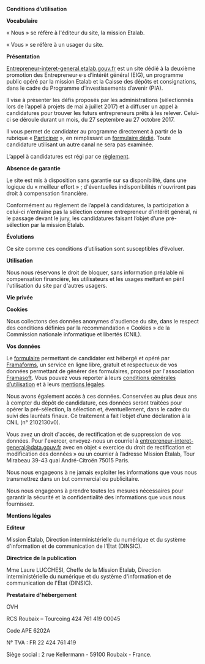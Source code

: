**Conditions d’utilisation**

**Vocabulaire**

« Nous » se réfère à l'éditeur du site, la mission Etalab.

« Vous » se réfère à un usager du site.

**Présentation**

[Entrepreneur-interet-general.etalab.gouv.fr](https://entrepreneur-interet-general.etalab.gouv.fr/)
est un site dédié à la deuxième promotion des Entrepreneur·e·s
d’intérêt général (EIG), un programme public opéré par la mission
Etalab et la Caisse des dépôts et consignations, dans le cadre du
Programme d’investissements d’avenir (PIA).

Il vise à présenter les défis proposés par les administrations
(sélectionnés lors de l’appel à projets de mai à juillet 2017) et à
diffuser un appel à candidatures pour trouver les futurs entrepreneurs
prêts à les relever. Celui-ci se déroule durant un mois, du 27
septembre au 27 octobre 2017.

Il vous permet de candidater au programme directement à partir de la
rubrique
« [Participer](https://entrepreneur-interet-general.etalab.gouv.fr/#contact) »,
en remplissant un [formulaire
dédié](https://framaforms.org/candidature-entrepreneurs-dinteret-general-promo-2-1501592391). Toute
candidature utilisant un autre canal ne sera pas examinée.

L’appel à candidatures est régi par ce
[règlement](https://entrepreneur-interet-general.etalab.gouv.fr/reglement/).

**Absence de garantie**

Le site est mis à disposition sans garantie sur sa disponibilité, dans
une logique du « meilleur effort » ; d'éventuelles indisponibilités
n'ouvriront pas droit à compensation financière.

Conformément au règlement de l’appel à candidatures, la participation
à celui-ci n’entraîne pas la sélection comme entrepreneur d’intérêt
général, ni le passage devant le jury, les candidatures faisant
l’objet d’une pré-sélection par la mission Etalab.

**Évolutions**

Ce site comme ces conditions d’utilisation sont susceptibles
d’évoluer.

**Utilisation**

Nous nous réservons le droit de bloquer, sans information préalable ni
compensation financière, les utilisateurs et les usages mettant en
péril l'utilisation du site par d'autres usagers.

**Vie privée**

**Cookies**

Nous collectons des données anonymes d'audience du site, dans le
respect des conditions définies par la recommandation « Cookies » de
la Commission nationale informatique et libertés \(CNIL).

**Vos données**

Le
[formulaire](https://framaforms.org/candidature-entrepreneurs-dinteret-general-promo-2-1501592391)
permettant de candidater est hébergé et opéré par
[Framaforms](https://framaforms.org), un service en ligne libre,
gratuit et respectueux de vos données permettant de générer des
formulaires, proposé par l'association
[Framasoft](https://framasoft.org). Vous pouvez vous reporter à leurs
[conditions générales
d’utilisation](https://framasoft.org/nav/html/cgu.html) et à leurs
[mentions
légales](https://framasoft.org/nav/html/legals.html#hetzner).

Nous avons également accès à ces données. Conservées au plus deux ans
à compter du dépôt de candidature, ces données seront traitées pour
opérer la pré-sélection, la sélection et, éventuellement, dans le
cadre du suivi des lauréats finaux. Ce traitement a fait l’objet d’une
déclaration à la CNIL (n° 2102130v0).

Vous avez un droit d'accès, de rectification et de suppression de vos
données. Pour l'exercer, envoyez-nous un courriel à
[entrepreneur-interet-general@data.gouv.fr](mailto:entrepreneur-interet-general@data.gouv.fr)
avec en objet « exercice du droit de rectification et modification des
données » ou un courrier à l’adresse Mission Etalab, Tour Mirabeau
39-43 quai André-Citroën 75015 Paris.

Nous nous engageons à ne jamais exploiter les informations que vous
nous transmettrez dans un but commercial ou publicitaire.

Nous nous engageons à prendre toutes les mesures nécessaires pour
garantir la sécurité et la confidentialité des informations que vous
nous fournissez.

**Mentions légales**

**Editeur**

Mission Étalab, Direction interministérielle du numérique et du
système d'information et de communication de l'Etat (DINSIC).

**Directrice de la
publication**

Mme Laure LUCCHESI, Cheffe de la Mission Etalab, Direction
interministérielle du numérique et du système d'information et de
communication de l'Etat (DINSIC).

**Prestataire d'hébergement**

OVH

RCS Roubaix – Tourcoing 424 761 419 00045

Code APE 6202A

N° TVA : FR 22 424 761 419

Siège social : 2 rue Kellermann - 59100 Roubaix - France.
